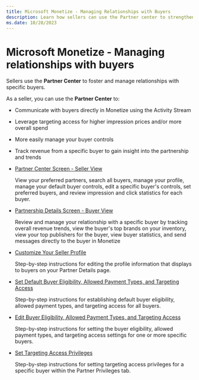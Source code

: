 ```yaml
---
title: Microsoft Monetize - Managing Relationships with Buyers
description: Learn how sellers can use the Partner center to strengthen relationships with specific buyers. This page explains how sellers can use Partner Center. 
ms.date: 10/28/2023
---
```


# Microsoft Monetize - Managing relationships with buyers

Sellers use the **Partner Center** to foster and manage relationships with specific buyers.

As a seller, you can use the **Partner Center** to:

- Communicate with buyers directly in Monetize using the Activity Stream
- Leverage targeting access for higher impression prices and/or more overall spend
- More easily manage your buyer controls
- Track revenue from a specific buyer to gain insight into the partnership and trends
- [Partner Center Screen - Seller View](partner-center-screen-seller-view.md)

    View your preferred partners, search all buyers, manage your profile, manage your default buyer controls, edit a specific buyer's controls, set preferred buyers, and review impression and click statistics for each buyer.
- [Partnership Details Screen - Buyer View](partnership-details-screen-buyer-view.md)

    Review and manage your relationship with a specific buyer by tracking overall revenue trends, view the buyer's top brands on your inventory, view your top publishers for the buyer, view buyer statistics, and send messages directly to the buyer in Monetize
- [Customize Your Seller Profile](customize-your-seller-profile.md)

    Step-by-step instructions for editing the profile information that displays to buyers on your Partner Details page.
- [Set Default Buyer Eligibility, Allowed Payment Types, and Targeting Access](set-default-buyer-eligibility-allowed-payment-types-and-targeting-access.md)

     Step-by-step instructions for establishing default buyer eligibility, allowed payment types, and targeting access for all buyers.
- [Edit Buyer Eligibility, Allowed Payment Types, and Targeting Access](edit-buyer-eligibility-allowed-payment-types-and-targeting-access.md)

    Step-by-step instructions for setting the buyer eligibility, allowed payment types, and targeting access settings for one or more specific buyers.
- [Set Targeting Access Privileges](set-targeting-access-privileges.md)

    Step-by-step instructions for setting targeting access privileges for a specific buyer within the Partner Privileges tab.
